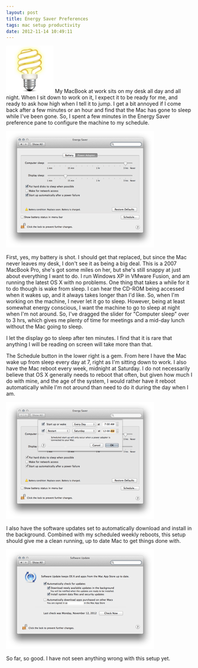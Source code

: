 ```yaml
---
layout: post
title: Energy Saver Preferences
tags: mac setup productivity
date: 2012-11-14 10:49:11
---
```

<img src="/media/energy_saver_icon.png" /> 
My MacBook at work sits on my desk all day and all night. When I sit down to work on it, I expect it to be ready for me, and ready to ask how high when I tell it to jump. I get a bit annoyed if I come back after a few minutes or an hour and find that the Mac has gone to sleep while I've been gone. So, I spent a few minutes in the Energy Saver preference pane to configure the machine to my schedule. 

<a href="/media/general_energy_settings.png"><img src="/media/general_energy_settings_thumb.png" /></a>

First, yes, my battery is shot. I should get that replaced, but since the Mac never leaves my desk, I don't see it as being a big deal. This is a 2007 MacBook Pro, she's got some miles on her, but she's still snappy at just about everything I want to do. I run Windows XP in VMware Fusion, and am running the latest OS X with no problems. One thing that takes a while for it to do though is wake from sleep. I can hear the CD-ROM being accessed when it wakes up, and it always takes longer than I'd like. So, when I'm working on the machine, I never let it go to sleep. However, being at least somewhat energy conscious, I want the machine to go to sleep at night when I'm not around. So, I've dragged the slider for "Computer sleep" over to 3 hrs, which gives me plenty of time for meetings and a mid-day lunch without the Mac going to sleep. 

I let the display go to sleep after ten minutes. I find that it is rare that anything I will be reading on screen will take more than that. 

The Schedule button in the lower right is a gem. From here I have the Mac wake up from sleep every day at 7, right as I'm sitting down to work. I also have the Mac reboot every week, midnight at Saturday. I do not necessarily believe that OS X generally needs to reboot that often, but given how much I do with mine, and the age of the system, I would rather have it reboot automatically while I'm not around than need to do it during the day when I am. 

<a href="/media/evergy_schedule.png"><img src="/media/evergy_schedule_thumb.png" /></a>

I also have the software updates set to automatically download and install in the background. Combined with my scheduled weekly reboots, this setup should give me a clean running, up to date Mac to get things done with. 

<a href="/media/software_updates_pref.png"><img src="/media/software_updates_pref_thumb.png" /></a>

So far, so good. I have not seen anything wrong with this setup yet.
